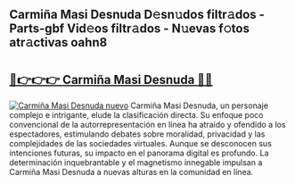 ## Carmiña Masi Desnuda D𝚎sn𝚞dos filtr𝚊dos - Parts-gbf Vid𝚎os filtr𝚊dos - N𝚞evas f𝚘tos atr𝚊ctivas oahn8

# <h2><a href="http://mbbeclo.tromn.icu/?c=Carmi%c3%b1a+Masi+Desnuda">🔗👉👉👉 Carmiña Masi Desnuda 🔗🔗</a></h2>

[![Carmiña Masi Desnuda nuevo](https://i.imgur.com/pEAQMta.gif)](http://mbbeclo.tromn.icu/?c=Carmi%c3%b1a+Masi+Desnuda)
Carmiña Masi Desnuda, un personaje complejo e intrigante, elude la clasificación directa. Su enfoque poco convencional de la autorrepresentación en línea ha atraído y ofendido a los espectadores, estimulando debates sobre moralidad, privacidad y las complejidades de las sociedades virtuales. Aunque se desconocen sus intenciones futuras, su impacto en el panorama digital es profundo. La determinación inquebrantable y el magnetismo innegable impulsan a Carmiña Masi Desnuda a nuevas alturas en la comunidad en línea.
